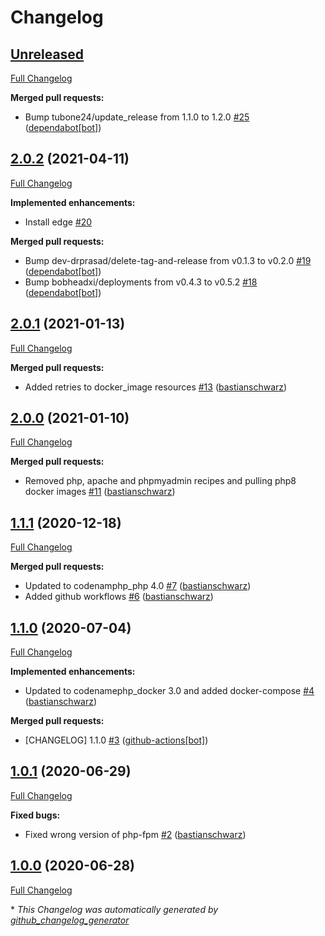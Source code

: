 # Changelog

## [Unreleased](https://github.com/codenamephp/chef.workstation.php/tree/HEAD)

[Full Changelog](https://github.com/codenamephp/chef.workstation.php/compare/2.0.2...HEAD)

**Merged pull requests:**

- Bump tubone24/update\_release from 1.1.0 to 1.2.0 [\#25](https://github.com/codenamephp/chef.workstation.php/pull/25) ([dependabot[bot]](https://github.com/apps/dependabot))

## [2.0.2](https://github.com/codenamephp/chef.workstation.php/tree/2.0.2) (2021-04-11)

[Full Changelog](https://github.com/codenamephp/chef.workstation.php/compare/2.0.1...2.0.2)

**Implemented enhancements:**

- Install edge [\#20](https://github.com/codenamephp/chef.workstation.php/issues/20)

**Merged pull requests:**

- Bump dev-drprasad/delete-tag-and-release from v0.1.3 to v0.2.0 [\#19](https://github.com/codenamephp/chef.workstation.php/pull/19) ([dependabot[bot]](https://github.com/apps/dependabot))
- Bump bobheadxi/deployments from v0.4.3 to v0.5.2 [\#18](https://github.com/codenamephp/chef.workstation.php/pull/18) ([dependabot[bot]](https://github.com/apps/dependabot))

## [2.0.1](https://github.com/codenamephp/chef.workstation.php/tree/2.0.1) (2021-01-13)

[Full Changelog](https://github.com/codenamephp/chef.workstation.php/compare/2.0.0...2.0.1)

**Merged pull requests:**

- Added retries to docker\_image resources [\#13](https://github.com/codenamephp/chef.workstation.php/pull/13) ([bastianschwarz](https://github.com/bastianschwarz))

## [2.0.0](https://github.com/codenamephp/chef.workstation.php/tree/2.0.0) (2021-01-10)

[Full Changelog](https://github.com/codenamephp/chef.workstation.php/compare/1.1.1...2.0.0)

**Merged pull requests:**

- Removed php, apache and phpmyadmin recipes and pulling php8 docker images [\#11](https://github.com/codenamephp/chef.workstation.php/pull/11) ([bastianschwarz](https://github.com/bastianschwarz))

## [1.1.1](https://github.com/codenamephp/chef.workstation.php/tree/1.1.1) (2020-12-18)

[Full Changelog](https://github.com/codenamephp/chef.workstation.php/compare/1.1.0...1.1.1)

**Merged pull requests:**

- Updated to codenamphp\_php 4.0 [\#7](https://github.com/codenamephp/chef.workstation.php/pull/7) ([bastianschwarz](https://github.com/bastianschwarz))
- Added github workflows [\#6](https://github.com/codenamephp/chef.workstation.php/pull/6) ([bastianschwarz](https://github.com/bastianschwarz))

## [1.1.0](https://github.com/codenamephp/chef.workstation.php/tree/1.1.0) (2020-07-04)

[Full Changelog](https://github.com/codenamephp/chef.workstation.php/compare/1.0.1...1.1.0)

**Implemented enhancements:**

- Updated to codenamephp\_docker 3.0 and added docker-compose [\#4](https://github.com/codenamephp/chef.workstation.php/pull/4) ([bastianschwarz](https://github.com/bastianschwarz))

**Merged pull requests:**

- \[CHANGELOG\] 1.1.0 [\#3](https://github.com/codenamephp/chef.workstation.php/pull/3) ([github-actions[bot]](https://github.com/apps/github-actions))

## [1.0.1](https://github.com/codenamephp/chef.workstation.php/tree/1.0.1) (2020-06-29)

[Full Changelog](https://github.com/codenamephp/chef.workstation.php/compare/1.0.0...1.0.1)

**Fixed bugs:**

- Fixed wrong version of php-fpm [\#2](https://github.com/codenamephp/chef.workstation.php/pull/2) ([bastianschwarz](https://github.com/bastianschwarz))

## [1.0.0](https://github.com/codenamephp/chef.workstation.php/tree/1.0.0) (2020-06-28)

[Full Changelog](https://github.com/codenamephp/chef.workstation.php/compare/6e0a43a8987a412b916113b884446828062f2e76...1.0.0)



\* *This Changelog was automatically generated by [github_changelog_generator](https://github.com/github-changelog-generator/github-changelog-generator)*
